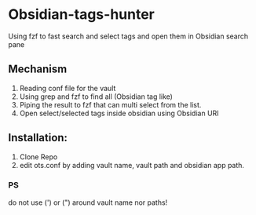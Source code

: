# Obsidian-tags-hunter
 Using fzf to fast search and select tags and open them in Obsidian search pane

## Mechanism
1. Reading conf file for the vault 
2. Using grep and fzf to find all (Obsidian tag like)
3. Piping the result to fzf that can multi select from the list.
4. Open select/selected tags inside obsidian using Obsidian URI



## Installation:
1. Clone Repo
2. edit ots.conf by adding vault name, vault path and obsidian app path.


### PS
do not use (') or (") around vault name nor paths!
 




